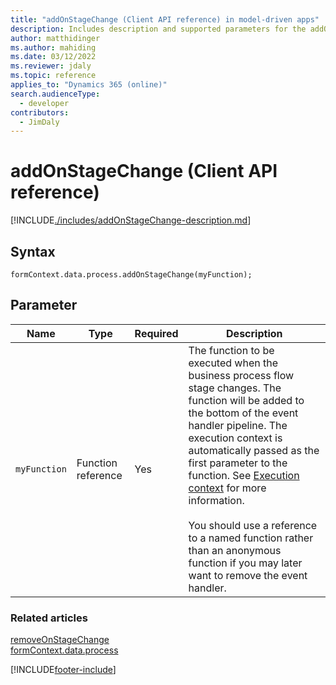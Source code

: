 ```yaml
---
title: "addOnStageChange (Client API reference) in model-driven apps"
description: Includes description and supported parameters for the addOnStageChange method.
author: matthidinger
ms.author: mahiding
ms.date: 03/12/2022
ms.reviewer: jdaly
ms.topic: reference
applies_to: "Dynamics 365 (online)"
search.audienceType: 
  - developer
contributors:
  - JimDaly
---
```

# addOnStageChange (Client API reference)

[!INCLUDE[./includes/addOnStageChange-description.md](./includes/addOnStageChange-description.md)]

## Syntax

`formContext.data.process.addOnStageChange(myFunction);`

## Parameter

|Name|Type|Required|Description|
|--|--|--|--|
|`myFunction`|Function reference|Yes|The function to be executed when the business process flow stage changes. The function will be added to the bottom of the event handler pipeline. The execution context is automatically passed as the first parameter to the function. See [Execution context](../../../clientapi-execution-context.md) for more information.<br/><br/>You should use a reference to a named function rather than an anonymous function if you may later want to remove the event handler.|

### Related articles
 
[removeOnStageChange](removeOnStageChange.md)   
[formContext.data.process](../../formContext-data-process.md)
 
[!INCLUDE[footer-include](../../../../../../includes/footer-banner.md)]
